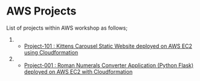 # AWS Projects

List of projects within AWS workshop as follows;

1. - [Project-101 : Kittens Carousel Static Website deployed on AWS EC2 using Cloudformation](./Project-101-kittens-carousel-static-website-ec2/README.md)

2. - [Project-001 : Roman Numerals Converter Application (Python Flask) deployed on AWS EC2 with Cloudformation](./Project-001-Roman-Numerals-Converter/README.md)
<!-- 
3. - [Project-004 : Phonebook Application (Python Flask) deployed on AWS Application Load Balancer with Auto Scaling and Relational Database Service using AWS Cloudformation](./Project-004-Phonebook-Application/README.md)

4. - [Project-006 : Kittens Carousel Static Website deployed on AWS Cloudfront, S3 and Route 53 using Cloudformation](./Project-006-kittens-carousel-static-web-s3-cf/README.md)

5. - [Project-503 : Capstone Project Blog Page App (Django) on AWS Environment](./Project-503-Capstone-Project-Blog-Page-App-(Django)-on-AWS-Environment/README.md) -->



